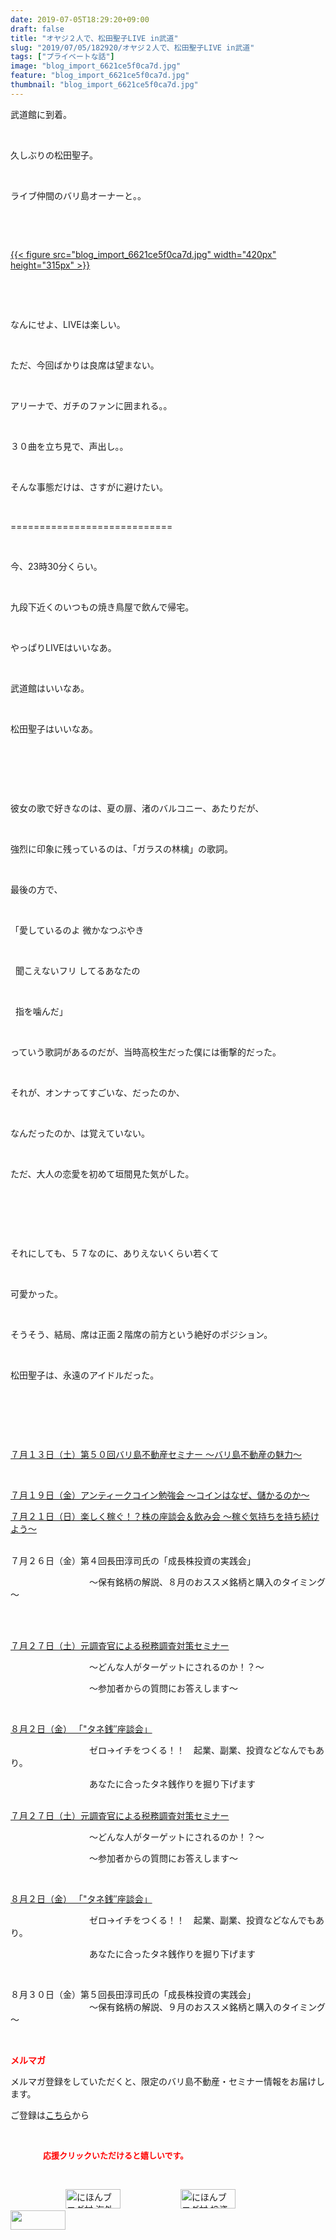 ```yaml
---
date: 2019-07-05T18:29:20+09:00
draft: false
title: "オヤジ２人で、松田聖子LIVE in武道"
slug: "2019/07/05/182920/オヤジ２人で、松田聖子LIVE in武道"
tags: ["プライベートな話"]
image: "blog_import_6621ce5f0ca7d.jpg"
feature: "blog_import_6621ce5f0ca7d.jpg"
thumbnail: "blog_import_6621ce5f0ca7d.jpg"
---
```

<p>武道館に到着。</p><p> </p><p>久しぶりの松田聖子。</p><p> </p><p>ライブ仲間のバリ島オーナーと。。</p><p> </p><p> </p><p><a href="blog_import_6621ce5f0ca7d.jpg">{{< figure src="blog_import_6621ce5f0ca7d.jpg" width="420px" height="315px" >}}</a></p><p> </p><p> </p><p>なんにせよ、LIVEは楽しい。</p><p> </p><p>ただ、今回ばかりは良席は望まない。</p><p> </p><p>アリーナで、ガチのファンに囲まれる。。</p><p> </p><p>３０曲を立ち見で、声出し。。</p><p> </p><p>そんな事態だけは、さすがに避けたい。</p><p> </p><p>============================</p><p> </p><p>今、23時30分くらい。</p><p> </p><p>九段下近くのいつもの焼き鳥屋で飲んで帰宅。</p><p> </p><p>やっぱりLIVEはいいなあ。</p><p> </p><p>武道館はいいなあ。</p><p> </p><p>松田聖子はいいなあ。</p><p> </p><p> </p><p> </p><p>彼女の歌で好きなのは、夏の扉、渚のバルコニー、あたりだが、</p><p> </p><p>強烈に印象に残っているのは、「ガラスの林檎」の歌詞。</p><p> </p><p>最後の方で、</p><p> </p><p>「愛しているのよ 微かなつぶやき</p><p> </p><p>  聞こえないフリ してるあなたの</p><p> </p><p>  指を噛んだ」</p><p> </p><p>っていう歌詞があるのだが、当時高校生だった僕には衝撃的だった。</p><p> </p><p>それが、オンナってすごいな、だったのか、</p><p> </p><p>なんだったのか、は覚えていない。</p><p> </p><p>ただ、大人の恋愛を初めて垣間見た気がした。</p><p> </p><p> </p><p> </p><p>それにしても、５７なのに、ありえないくらい若くて</p><p> </p><p>可愛かった。</p><p> </p><p>そうそう、結局、席は正面２階席の前方という絶好のポジション。</p><p> </p><p>松田聖子は、永遠のアイドルだった。</p><p> </p><p> </p><p> </p><p><a href="entry-12485162907.html#_=_" target="_blank">７月１３日（土）第５０回バリ島不動産セミナー ～バリ島不動産の魅力～</a></p><p> </p><p><a href="entry-12489111879.html" target="_blank">７月１９日（金）アンティークコイン勉強会 ～コインはなぜ、儲かるのか～</a></p><p><a href="entry-12487913501.html" target="_blank">７月２１日（日）楽しく稼ぐ！？株の座談会＆飲み会 ～稼ぐ気持ちを持ち続けよう～</a></p><p><br/>７月２６日（金）第４回長田淳司氏の「成長株投資の実践会」</p><p>　　　　　　　　　～保有銘柄の解説、８月のおススメ銘柄と購入のタイミング～</p><p> </p><p><br/><a href="entry-12489917228.html" target="_blank">７月２７日（土）元調査官による税務調査対策セミナー</a></p><p>　　　　　　　　　～どんな人がターゲットにされるのか！？～</p><p>　　　　　　　　　～参加者からの質問にお答えします～</p><p> </p><p><a href="entry-12490299208.html" target="_blank">８月２日（金） 「"タネ銭″座談会」</a></p><p>　　　　　　　　　ゼロ→イチをつくる！！　起業、副業、投資などなんでもあり。</p><p>　　　　　　　　　あなたに合ったタネ銭作りを掘り下げます</p><p><br/><a href="entry-12489917228.html" target="_blank">７月２７日（土）元調査官による税務調査対策セミナー</a></p><p>　　　　　　　　　～どんな人がターゲットにされるのか！？～</p><p>　　　　　　　　　～参加者からの質問にお答えします～</p><p> </p><p><a href="entry-12490299208.html" target="_blank">８月２日（金） 「"タネ銭″座談会」</a></p><p>　　　　　　　　　ゼロ→イチをつくる！！　起業、副業、投資などなんでもあり。</p><p>　　　　　　　　　あなたに合ったタネ銭作りを掘り下げます</p><p> </p><p>８月３０日（金）第５回長田淳司氏の「成長株投資の実践会」<br/>　　　　　　　　　～保有銘柄の解説、９月のおススメ銘柄と購入のタイミング～</p><p> </p><p><span style="font-weight: bold;"><span style="color: rgb(255, 0, 0);">メルマガ</span></span></p><p>メルマガ登録をしていただくと、限定のバリ島不動産・セミナー情報をお届けします。</p><p>ご登録は<a href="f9eeVI" target="_blank">こちら</a>から</p><p style="text-align: center;"> </p><p><font color="#ff0000" size="2"><strong>　　　　応援クリックいただけると嬉しいです。</strong></font></p><p> </p><p><a href="ranking.html?p_cid=01260127" id="&amp;blogmura_banner"><img alt="にほんブログ村 海外生活ブログ バリ島情報へ" border="0" height="31" src="data:image/svg+xml;charset=utf-8,%3Csvg%20xmlns%3D%22http%3A%2F%2Fwww.w3.org%2F2000%2Fsvg%22%20title%3D%22Placeholder%20for%20Images%22%20role%3D%22presentation%22%20viewBox%3D%220%200%2088%2031%22%20%2F%3E" width="88" data-src="//overseas.blogmura.com/bali/img/bali88_31.gif" style="aspect-ratio: auto 88 / 31;"/><noscript><img alt="にほんブログ村 海外生活ブログ バリ島情報へ" border="0" height="31" src="//overseas.blogmura.com/bali/img/bali88_31.gif" width="88"></noscript></a>  <a href="ranking.html?p_cid=01260127" id="&amp;blogmura_banner"><img alt="にほんブログ村 投資ブログ 不動産投資へ" border="0" height="31" src="data:image/svg+xml;charset=utf-8,%3Csvg%20xmlns%3D%22http%3A%2F%2Fwww.w3.org%2F2000%2Fsvg%22%20title%3D%22Placeholder%20for%20Images%22%20role%3D%22presentation%22%20viewBox%3D%220%200%2088%2031%22%20%2F%3E" width="88" data-src="//investment.blogmura.com/hudousantoushi/img/hudousantoushi88_31.gif" style="aspect-ratio: auto 88 / 31;"/><noscript><img alt="にほんブログ村 投資ブログ 不動産投資へ" border="0" height="31" src="//investment.blogmura.com/hudousantoushi/img/hudousantoushi88_31.gif" width="88"></noscript></a> <a href="link.php?1804582" title="人気ブログランキングへ"><img border="0" height="31" src="data:image/svg+xml;charset=utf-8,%3Csvg%20xmlns%3D%22http%3A%2F%2Fwww.w3.org%2F2000%2Fsvg%22%20title%3D%22Placeholder%20for%20Images%22%20role%3D%22presentation%22%20viewBox%3D%220%200%2088%2031%22%20%2F%3E" width="88" data-src="https://blog.with2.net/img/banner/banner_22.gif" style="aspect-ratio: auto 88 / 31;"/><noscript><img border="0" height="31" src="https://blog.with2.net/img/banner/banner_22.gif" width="88"></noscript></a></p>


